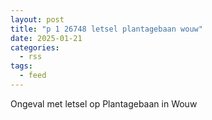 ```yaml
---
layout: post
title: "p 1 26748 letsel plantagebaan wouw"
date: 2025-01-21
categories: 
  - rss
tags: 
  - feed
---
```


Ongeval met letsel op Plantagebaan in Wouw
